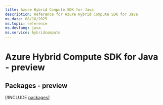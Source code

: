 ```yaml
---
title: Azure Hybrid Compute SDK for Java
description: Reference for Azure Hybrid Compute SDK for Java
ms.date: 08/18/2025
ms.topic: reference
ms.devlang: java
ms.service: hybridcompute
---
```

# Azure Hybrid Compute SDK for Java - preview
## Packages - preview
[!INCLUDE [packages](hybrid-compute-index.md)]